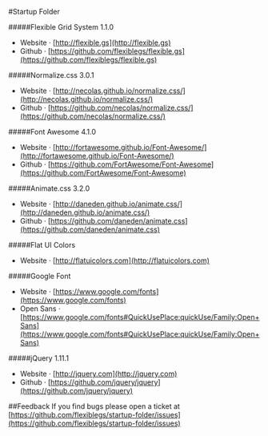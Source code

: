 #Startup Folder

#####Flexible Grid System 1.1.0
- Website · [http://flexible.gs](http://flexible.gs)
- Github · [https://github.com/flexiblegs/flexible.gs](https://github.com/flexiblegs/flexible.gs)

#####Normalize.css 3.0.1
- Website · [http://necolas.github.io/normalize.css/](http://necolas.github.io/normalize.css/)
- Github · [https://github.com/necolas/normalize.css/](https://github.com/necolas/normalize.css/)

#####Font Awesome 4.1.0
- Website · [http://fortawesome.github.io/Font-Awesome/](http://fortawesome.github.io/Font-Awesome/)
- Github · [https://github.com/FortAwesome/Font-Awesome](https://github.com/FortAwesome/Font-Awesome)

#####Animate.css 3.2.0
- Website · [http://daneden.github.io/animate.css/](http://daneden.github.io/animate.css/)
- Github · [https://github.com/daneden/animate.css](https://github.com/daneden/animate.css)

#####Flat UI Colors
- Website · [http://flatuicolors.com](http://flatuicolors.com)

#####Google Font
- Website · [https://www.google.com/fonts](https://www.google.com/fonts)
- Open Sans · [https://www.google.com/fonts#QuickUsePlace:quickUse/Family:Open+Sans](https://www.google.com/fonts#QuickUsePlace:quickUse/Family:Open+Sans)

#####jQuery 1.11.1
- Website · [http://jquery.com](http://jquery.com)
- Github · [https://github.com/jquery/jquery](https://github.com/jquery/jquery)

##Feedback
If you find bugs please open a ticket at [https://github.com/flexiblegs/startup-folder/issues](https://github.com/flexiblegs/startup-folder/issues)